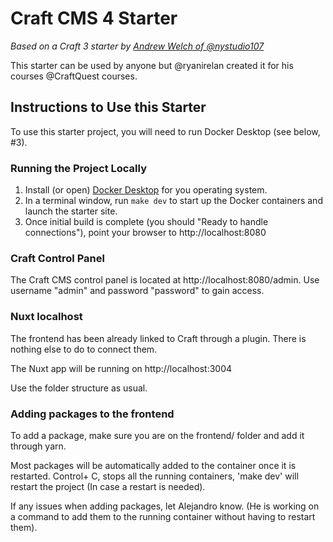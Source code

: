 # Craft CMS 4 Starter
_Based on a Craft 3 starter by [Andrew Welch of @nystudio107](https://nystudio107.com)_


This starter can be used by anyone but @ryanirelan created it for his courses @CraftQuest courses. 

## Instructions to Use this Starter

To use this starter project, you will need to run Docker Desktop (see below, #3). 

### Running the Project Locally

1. Install (or open) [Docker Desktop](https://www.docker.com/products/docker-desktop/) for you operating system.
2. In a terminal window, run `make dev` to start up the Docker containers and launch the starter site. 
3. Once initial build is complete (you should "Ready to handle connections"), point your browser to http://localhost:8080

### Craft Control Panel

The Craft CMS control panel is located at http://localhost:8080/admin. Use username "admin" and password "password" to gain access. 


### Nuxt localhost 

The frontend has been already linked to Craft through a plugin. There is nothing else to do to connect them.

The Nuxt app will be running on http://localhost:3004

Use the folder structure as usual. 

### Adding packages to the frontend

To add a package, make sure you are on the frontend/ folder and add it through yarn.

Most packages will be automatically added to the container once it is restarted. Control+ C, stops all the running containers, 'make dev' will restart the project (In case a restart is needed).

If any issues when adding packages, let Alejandro know. (He is working on a command to add them to the running container without having to restart them).

